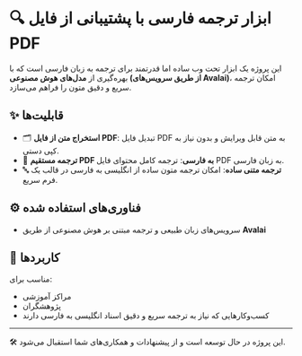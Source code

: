# 🔍 ابزار ترجمه فارسی با پشتیبانی از فایل PDF

این پروژه یک ابزار تحت وب ساده اما قدرتمند برای ترجمه به زبان فارسی است که با بهره‌گیری از **مدل‌های هوش مصنوعی (از طریق سرویس‌های Avalai)**، امکان ترجمه سریع و دقیق متون را فراهم می‌سازد.

## ✨ قابلیت‌ها

- 🗂 **استخراج متن از فایل PDF**: تبدیل فایل PDF به متن قابل ویرایش و بدون نیاز به کپی دستی.
- 📄 **ترجمه مستقیم PDF به فارسی**: ترجمه کامل محتوای فایل PDF به زبان فارسی.
- 🔤 **ترجمه متنی ساده**: امکان ترجمه متون ساده از انگلیسی به فارسی در قالب یک فرم سریع.

## ⚙️ فناوری‌های استفاده شده

- سرویس‌های زبان طبیعی و ترجمه مبتنی بر هوش مصنوعی از طریق **Avalai**

## 🎯 کاربردها

مناسب برای:
- مراکز آموزشی
- پژوهشگران
- کسب‌وکارهایی که نیاز به ترجمه سریع و دقیق اسناد انگلیسی به فارسی دارند

---

🛠 این پروژه در حال توسعه است و از پیشنهادات و همکاری‌های شما استقبال می‌شود.

